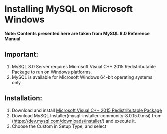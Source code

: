 # Installing MySQL on Microsoft Windows

**Note: Contents presented here are taken from MySQL 8.0 Reference Manual**  

## Important: 

1. MySQL 8.0 Server requires Microsoft Visual C++ 2015 Redistributable Package to run on Windows platforms.	
2. MySQL is available for Microsoft Windows 64-bit operating systems only.

## Installation:
1. Download and install [Microsoft Visual C++ 2015 Redistributable Package](https://www.microsoft.com/en-us/download/details.aspx?id=53840)
2. Download MySQL Installer(mysql-installer-community-8.0.15.0.msi) from (https://dev.mysql.com/downloads/installer/) and execute it.
3. Choose the Custom in Setup Type, and select

